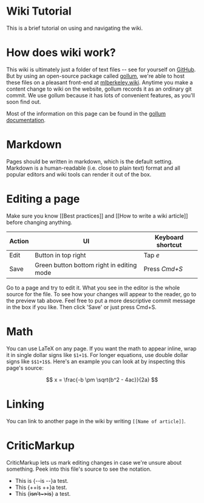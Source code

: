 # Wiki Tutorial

This is a brief tutorial on using and navigating the wiki. 

# How does wiki work?

This wiki is ultimately just a folder of text files -- see for yourself on [GitHub](https://github.com/mlberkeley/wiki). But by using an open-source package called [gollum](https://github.com/gollum/gollum), we're able to host these files on a pleasant front-end at [mlberkeley.wiki](https://mlberkeley.wiki/Home). Anytime you make a content change to wiki on the website, gollum records it as an ordinary git commit. We use gollum because it has lots of convenient features, as you'll soon find out.

Most of the information on this page can be found in the [gollum documentation](https://github.com/gollum/gollum/wiki).

# Markdown

Pages should be written in markdown, which is the default setting. Markdown is a human-readable (i.e. close to plain text) format and all popular editors and wiki tools can render it out of the box.

# Editing a page

Make sure you know [[Best practices]] and [[How to write a wiki article]] before changing anything.

|Action|UI|Keyboard shortcut|
|------|--|---------------|
|Edit|Button in top right|Tap _e_|
|Save|Green button bottom right in editing mode|Press _Cmd+S_|

Go to a page and try to edit it. What you see in the editor is the whole source for the file. To see how your changes will appear to the reader, go to the preview tab above. Feel free to put a more descriptive commit message in the box if you like. Then click 'Save' or just press Cmd+S.

# Math

You can use LaTeX on any page. If you want the math to appear inline, wrap it in single dollar signs like `$1+1$`. For longer equations, use double dollar signs like `$$1+1$$`. Here's an example you can look at by inspecting this page's source:

$$
x = \frac{-b \pm \sqrt{b^2 - 4ac}}{2a}
$$

# Linking

You can link to another page in the wiki by writing `[[Name of article]]`.

# CriticMarkup

CriticMarkup lets us mark editing changes in case we're unsure about something. Peek into this file's source to see the notation.

- This is {--is --}a test.
- This {++is ++}a test.
- This {~~isn't~>is~~} a test.

